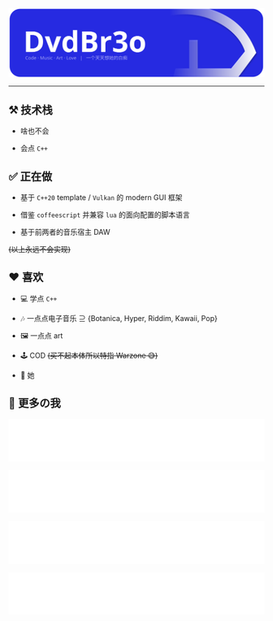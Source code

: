 ![](assets/svg/banner.svg)

---

<h2> ⚒️ 技术栈 </h2>

- 啥也不会

- 会点 `C++`

<h2> ✅ 正在做 </h2>

- 基于 `C++20` template / `Vulkan` 的 modern GUI 框架

- 借鉴 `coffeescript` 并兼容 `lua` 的面向配置的脚本语言

- 基于前两者的音乐宿主 DAW

~~(以上永远不会实现)~~

<h2> ❤️ 喜欢 </h2>

- 💻 学点 `C++`

- 🎶 一点点电子音乐 ⊇ {Botanica, Hyper, Riddim, Kawaii, Pop}

- 🖼️ 一点点 art

- 🕹️ COD ~~(买不起本体所以特指 Warzone 😅)~~

- 💌 她
  
<h2> 🔗 更多の我 </h2>

[![](partials/cardlinks/blog.svg)](https://blog.dvdbr3o.top/)

[![](partials/cardlinks/zhihu.svg)](https://www.zhihu.com/people/davidbro)

[![](partials/cardlinks/mastodon.svg)](https://mastodon.social/@dvdbr3o)

[![](partials/cardlinks/bilibili.svg)](https://space.bilibili.com/357237146)
